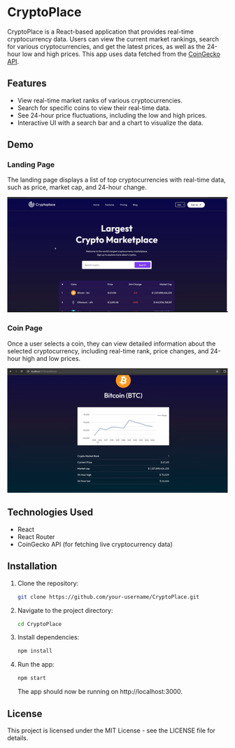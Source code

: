 # CryptoPlace

CryptoPlace is a React-based application that provides real-time cryptocurrency data. Users can view the current market rankings, search for various cryptocurrencies, and get the latest prices, as well as the 24-hour low and high prices. This app uses data fetched from the [CoinGecko API](https://www.coingecko.com/).

## Features
- View real-time market ranks of various cryptocurrencies.
- Search for specific coins to view their real-time data.
- See 24-hour price fluctuations, including the low and high prices.
- Interactive UI with a search bar and a chart to visualize the data.

## Demo

### Landing Page
The landing page displays a list of top cryptocurrencies with real-time data, such as price, market cap, and 24-hour change.

![alt text](<Screenshot 2025-01-22 124103.png>)

### Coin Page
Once a user selects a coin, they can view detailed information about the selected cryptocurrency, including real-time rank, price changes, and 24-hour high and low prices.

![alt text](<Screenshot 2025-01-22 124136.png>)

## Technologies Used
- React
- React Router
- CoinGecko API (for fetching live cryptocurrency data)

## Installation
1. Clone the repository:
   ```bash
   git clone https://github.com/your-username/CryptoPlace.git
   ```
2. Navigate to the project directory:
   ```bash
   cd CryptoPlace
   ```
3. Install dependencies:
   ```bash
   npm install
   ```
4. Run the app:
   ```bash
   npm start
   ```
   The app should now be running on http://localhost:3000.

## License
This project is licensed under the MIT License - see the LICENSE file for details.
